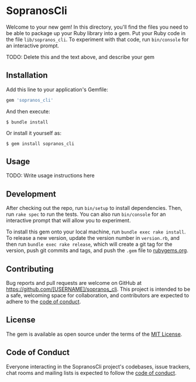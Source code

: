 # SopranosCli

Welcome to your new gem! In this directory, you'll find the files you need to be able to package up your Ruby library into a gem. Put your Ruby code in the file `lib/sopranos_cli`. To experiment with that code, run `bin/console` for an interactive prompt.

TODO: Delete this and the text above, and describe your gem

## Installation

Add this line to your application's Gemfile:

```ruby
gem 'sopranos_cli'
```

And then execute:

    $ bundle install

Or install it yourself as:

    $ gem install sopranos_cli

## Usage

TODO: Write usage instructions here

## Development

After checking out the repo, run `bin/setup` to install dependencies. Then, run `rake spec` to run the tests. You can also run `bin/console` for an interactive prompt that will allow you to experiment.

To install this gem onto your local machine, run `bundle exec rake install`. To release a new version, update the version number in `version.rb`, and then run `bundle exec rake release`, which will create a git tag for the version, push git commits and tags, and push the `.gem` file to [rubygems.org](https://rubygems.org).

## Contributing

Bug reports and pull requests are welcome on GitHub at https://github.com/[USERNAME]/sopranos_cli. This project is intended to be a safe, welcoming space for collaboration, and contributors are expected to adhere to the [code of conduct](https://github.com/[USERNAME]/sopranos_cli/blob/master/CODE_OF_CONDUCT.md).


## License

The gem is available as open source under the terms of the [MIT License](https://opensource.org/licenses/MIT).

## Code of Conduct

Everyone interacting in the SopranosCli project's codebases, issue trackers, chat rooms and mailing lists is expected to follow the [code of conduct](https://github.com/[USERNAME]/sopranos_cli/blob/master/CODE_OF_CONDUCT.md).
